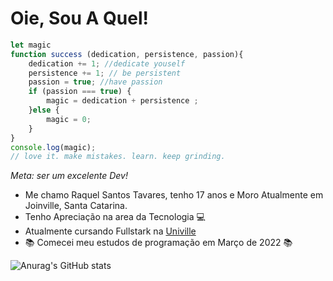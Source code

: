 # Oie, Sou A Quel!

```javascript
let magic
function success (dedication, persistence, passion){
    dedication += 1; //dedicate youself
    persistence += 1; // be persistent
    passion = true; //have passion
    if (passion === true) {
        magic = dedication + persistence ;
    }else {
        magic = 0;
    }
}
console.log(magic);
// love it. make mistakes. learn. keep grinding.
```
*Meta: ser um excelente Dev!*



- Me chamo Raquel Santos Tavares, tenho 17 anos e Moro Atualmente em Joinville, Santa Catarina.
- Tenho Apreciação na area da Tecnologia 💻
- Atualmente cursando Fullstark na [Univille](https://www.univille.edu.br/) 
- 📚 Comecei meu estudos de programação em Março de 2022 📚




![Anurag's GitHub stats](https://github-readme-stats.vercel.app/api?username=anuraghazra&show_icons=true&theme=midnight-purple)
